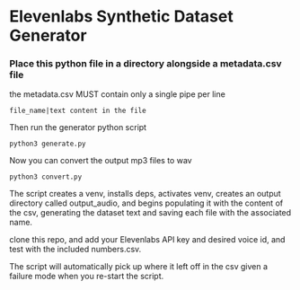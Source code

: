 # Elevenlabs Synthetic Dataset Generator

### Place this python file in a directory alongside a metadata.csv file
the metadata.csv MUST contain only a single pipe per line
```csv
file_name|text content in the file
```

Then run the generator python script
```
python3 generate.py
```

Now you can convert the output mp3 files to wav
```
python3 convert.py
```


The script creates a venv, installs deps, activates venv, creates an output directory called output_audio, and begins populating it with the content of the csv, generating the dataset text and saving each file with the associated name.

clone this repo, and add your Elevenlabs API key and desired voice id, and test with the included numbers.csv.

The script will automatically pick up where it left off in the csv given a failure mode when you re-start the script.
